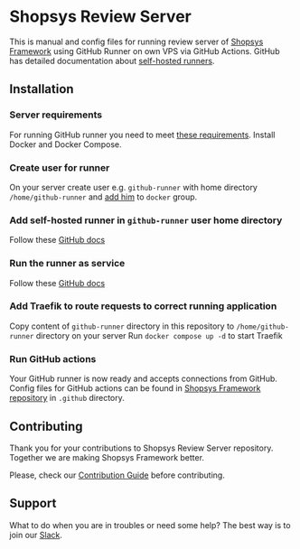# Shopsys Review Server

This is manual and config files for running review server of [Shopsys Framework](https://github.com/shopsys/shopsys) using GitHub Runner on own VPS via GitHub Actions.
GitHub has detailed documentation about [self-hosted runners](https://docs.github.com/en/actions/hosting-your-own-runners/about-self-hosted-runners).

## Installation

### Server requirements
For running GitHub runner you need to meet [these requirements](https://docs.github.com/en/actions/hosting-your-own-runners/managing-self-hosted-runners/about-self-hosted-runners#requirements-for-self-hosted-runner-machines).
Install Docker and Docker Compose.

### Create user for runner
On your server create user e.g. `github-runner` with home directory `/home/github-runner` and [add him](https://docs.docker.com/engine/install/linux-postinstall/#manage-docker-as-a-non-root-user) to `docker` group.

### Add self-hosted runner in `github-runner` user home directory
Follow these [GitHub docs](https://docs.github.com/en/actions/hosting-your-own-runners/managing-self-hosted-runners/adding-self-hosted-runners)

### Run the runner as service
Follow these [GitHub docs](https://docs.github.com/en/actions/hosting-your-own-runners/managing-self-hosted-runners/configuring-the-self-hosted-runner-application-as-a-service)

### Add Traefik to route requests to correct running application
Copy content of `github-runner` directory in this repository to `/home/github-runner` directory on your server
Run `docker compose up -d` to start Traefik

### Run GitHub actions
Your GitHub runner is now ready and accepts connections from GitHub.
Config files for GitHub actions can be found in [Shopsys Framework repository](https://www.github.com/shopsys/shopsys) in `.github` directory.

## Contributing
Thank you for your contributions to Shopsys Review Server repository.
Together we are making Shopsys Framework better.

Please, check our [Contribution Guide](https://github.com/shopsys/shopsys/blob/master/CONTRIBUTING.md) before contributing.

## Support
What to do when you are in troubles or need some help?
The best way is to join our [Slack](https://join.slack.com/t/shopsysframework/shared_invite/zt-11wx9au4g-e5pXei73UJydHRQ7nVApAQ).
